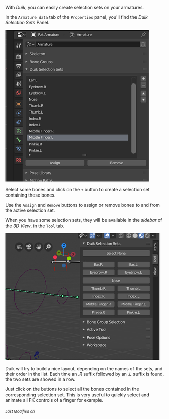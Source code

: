 With *Duik*, you can easily create selection sets on your armatures.

In the `Armature data` tab of the `Properties` panel, you'll find the *Duik Selection Sets* Panel.

![](img\selection-sets-config.png)

Select some bones and click on the `+` button to create a selection set containing these bones.

Use the `Assign` and `Remove` buttons to assign or remove bones to and from the active selection set.

When you have some selection sets, they will be available in the *sidebar* of the *3D View*, in the `Tool` tab.

![](img\selection-sets.png)

Duik will try to build a nice layout, depending on the names of the sets, and their order in the list. Each time an *.R* suffix followed by an *.L* suffix is found, the two sets are showed in a row.

Just click on the buttons to select all the bones contained in the corresponding selection set. This is very useful to quickly select and animate all FK controls of a finger for example.


<sub>*Last Modified on <script type="text/javascript"> document.write(document.lastModified) </script>*</sub>